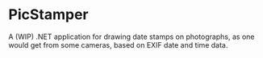 # PicStamper

A (WIP) .NET application for drawing date stamps on photographs, as one would get from some cameras, based on EXIF date and time data.